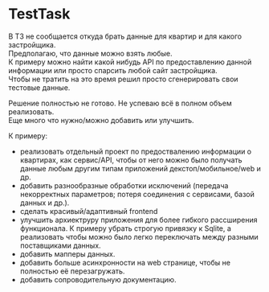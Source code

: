 # TestTask

В ТЗ не сообщается откуда брать данные для квартир и для какого застройщика.  
Предполагаю, что данные можно взять любые.  
К примеру можно найти какой нибудь API по предоставлению данной информации или просто спарсить любой сайт застройщика.  
Чтобы не тратить на это время решил просто сгенерировать свои тестовые данные.  

Решение полностью не готово. Не успеваю всё в полном объем реализовать.  
Еще много что нужно/можно добавить или улучшить. 

К примеру:
- реализовать отдельный проект по предоствалению информации о квартирах, как сервис/API, чтобы от него можно было получать данные любым другим типам приложений декстоп/мобильное/web и др. 
- добавить разнообразные обработки исключений (передача некорректных параметров; потеря соединения с сервисами, базой данных и др.).
- сделать красивый/адаптивный frontend
- улучшить архиектруру приложения для более гибкого рассширения функционала. К примеру убрать строгую привязку к Sqlite, а реализовать чтобы можно было легко переключать между разными поставщиками данных. 
- добавить мапперы данных.
- добавить больше асинхронности на web странице, чтобы не полностью её перезагружать.
- добавить сопроводительную документацию.